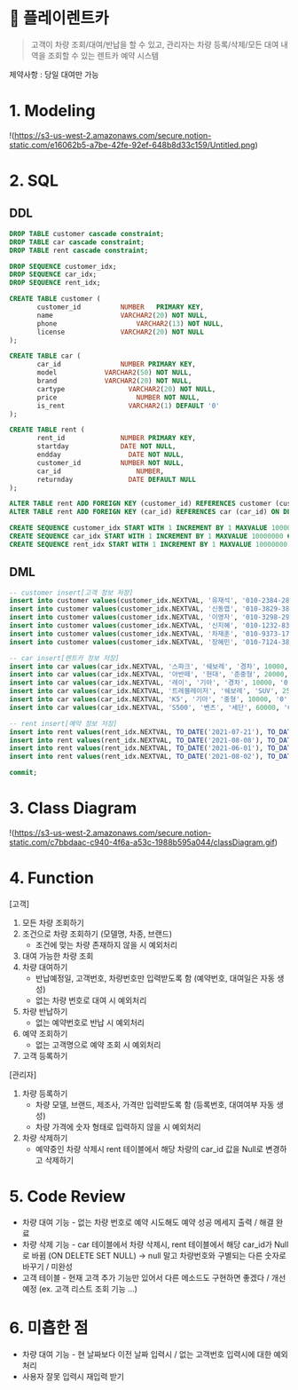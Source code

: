 # 🚗 플레이렌트카
> 고객이 차량 조회/대여/반납을 할 수 있고, 관리자는 차량 등록/삭제/모든 대여 내역을 조회할 수 있는 렌트카 예약 시스템

제약사항 : 당일 대여만 가능

# 1. Modeling

!(https://s3-us-west-2.amazonaws.com/secure.notion-static.com/e16062b5-a7be-42fe-92ef-648b8d33c159/Untitled.png)

# 2. SQL

## DDL

```sql
DROP TABLE customer cascade constraint;
DROP TABLE car cascade constraint;
DROP TABLE rent cascade constraint;

DROP SEQUENCE customer_idx;
DROP SEQUENCE car_idx;
DROP SEQUENCE rent_idx;

CREATE TABLE customer (
       customer_id          NUMBER	 PRIMARY KEY,
       name               	VARCHAR2(20) NOT NULL,
       phone         		    VARCHAR2(13) NOT NULL,
       license              VARCHAR2(20) NOT NULL
);

CREATE TABLE car (
       car_id        		NUMBER PRIMARY KEY,
       model            VARCHAR2(50) NOT NULL,
       brand          	VARCHAR2(20) NOT NULL,
       cartype   			  VARCHAR2(20) NOT NULL,
       price 				    NUMBER NOT NULL,
       is_rent				  VARCHAR2(1) DEFAULT '0'
);

CREATE TABLE rent (
       rent_id       		NUMBER PRIMARY KEY,
       startday     		DATE NOT NULL,
       endday  				  DATE NOT NULL,
       customer_id			NUMBER NOT NULL,
       car_id				    NUMBER,
       returnday			  DATE DEFAULT NULL       
);

ALTER TABLE rent ADD FOREIGN KEY (customer_id) REFERENCES customer (customer_id);
ALTER TABLE rent ADD FOREIGN KEY (car_id) REFERENCES car (car_id) ON DELETE SET NULL;

CREATE SEQUENCE customer_idx START WITH 1 INCREMENT BY 1 MAXVALUE 10000000 CYCLE NOCACHE;
CREATE SEQUENCE car_idx START WITH 1 INCREMENT BY 1 MAXVALUE 10000000 CYCLE NOCACHE;
CREATE SEQUENCE rent_idx START WITH 1 INCREMENT BY 1 MAXVALUE 10000000 CYCLE NOCACHE;
```

## DML

```sql
-- customer insert[고객 정보 저장]
insert into customer values(customer_idx.NEXTVAL, '유재석', '010-2384-2842', '11-23-293847-38');
insert into customer values(customer_idx.NEXTVAL, '신동엽', '010-3829-3892', '42-38-293832-38');
insert into customer values(customer_idx.NEXTVAL, '이영자', '010-3298-2938', '23-28-589334-38');
insert into customer values(customer_idx.NEXTVAL, '신지혜', '010-1232-8313', '23-23-173723-70');
insert into customer values(customer_idx.NEXTVAL, '차재훈', '010-9373-1743', '12-38-127942-27');
insert into customer values(customer_idx.NEXTVAL, '장혜민', '010-7124-3813', '98-02-379134-63'); 

-- car insert[렌트카 정보 저장]
insert into car values(car_idx.NEXTVAL, '스파크', '쉐보레', '경차', 10000, '0');
insert into car values(car_idx.NEXTVAL, '아반떼', '현대', '준중형', 20000, '0');
insert into car values(car_idx.NEXTVAL, '레이', '기아', '경차', 10000, '0');
insert into car values(car_idx.NEXTVAL, '트레블레이저', '쉐보레', 'SUV', 25000, '0');
insert into car values(car_idx.NEXTVAL, 'K5', '기아', '중형', 10000, '0');
insert into car values(car_idx.NEXTVAL, 'S500', '벤츠', '세단', 60000, '0');

-- rent insert[예약 정보 저장]
insert into rent values(rent_idx.NEXTVAL, TO_DATE('2021-07-21'), TO_DATE('2021-08-01'), 2, 1, TO_DATE('2021-08-01'));
insert into rent values(rent_idx.NEXTVAL, TO_DATE('2021-08-08'), TO_DATE('2021-08-10'), 3, 2, TO_DATE('2021-08-10'));
insert into rent values(rent_idx.NEXTVAL, TO_DATE('2021-06-01'), TO_DATE('2021-07-31'), 1, 3, TO_DATE('2021-07-31'));
insert into rent values(rent_idx.NEXTVAL, TO_DATE('2021-08-02'), TO_DATE('2021-08-04'), 2, 5, TO_DATE('2021-08-04'));

commit;
```

# 3. Class Diagram

!(https://s3-us-west-2.amazonaws.com/secure.notion-static.com/c7bbdaac-c940-4f6a-a53c-1988b595a044/classDiagram.gif)

# 4. Function

[고객]

1. 모든 차량 조회하기
2. 조건으로 차량 조회하기 (모델명, 차종, 브랜드)
    - 조건에 맞는 차량 존재하지 않을 시 예외처리
3. 대여 가능한 차량 조회
4. 차량 대여하기
    - 반납예정일, 고객번호, 차량번호만 입력받도록 함 (예약번호, 대여일은 자동 생성)
    - 없는 차량 번호로 대여 시 예외처리
5. 차량 반납하기
    - 없는 예약번호로 반납 시 예외처리
6. 예약 조회하기 
    - 없는 고객명으로 예약 조회 시 예외처리
7. 고객 등록하기

[관리자]

1. 차량 등록하기
    - 차량 모델, 브랜드, 제조사, 가격만 입력받도록 함 (등록번호, 대여여부 자동 생성)
    - 차량 가격에 숫자 형태로 입력하지 않을 시 예외처리
2. 차량 삭제하기
    - 예약중인 차량 삭제시 rent 테이블에서 해당 차량의 car_id 값을 Null로 변경하고 삭제하기

 

# 5. Code Review

- 차량 대여 기능 - 없는 차량 번호로 예약 시도해도 예약 성공 메세지 출력   / 해결 완료
- 차량 삭제 기능 - car 테이블에서 차량 삭제시, rent 테이블에서 해당 car_id가 Null로 바뀜 (ON DELETE SET NULL) → null 말고 차량번호와 구별되는 다른 숫자로 바꾸기  / 미완성
- 고객 테이블 - 현재 고객 추가 기능만 있어서 다른 메소드도 구현하면 좋겠다  / 개선 예정 (ex. 고객 리스트 조회 기능 ...)

# 6. 미흡한 점

- 차량 대여 기능 - 현 날짜보다 이전 날짜 입력시 / 없는 고객번호 입력시에 대한 예외처리
- 사용자 잘못 입력시 재입력 받기
